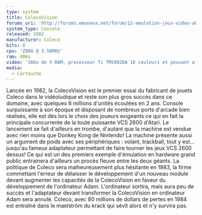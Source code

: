 ```yaml
---
type: system
title: ColecoVision
forums_uri: 'http://forums.emunova.net/forum/12-emulation-jeux-video-abandonware/'
system_type: Console
released: 1982
manufacturer: Coleco
bits: 8
cpu: 'Z80A @ 3.58MHz'
ram: 48Ko
video: '16Ko de V-RAM, processeur Ti TMS9928A 16 couleurs et pouvant afficher 32 sprites simultanément. Résolution d''image : 256x192'
media:
  - Cartouche
---
```

Lancée en 1982, la ColecoVision est le premier essai du fabricant de jouets Coleco dans le vidéoludique et reste son plus gros succès dans ce domaine, avec quelques 6 millions d'unités écoulées en 2 ans. Console surpuissante à son époque et disposant de nombreux ports d'arcade bien réalisés, elle est dès lors le choix des joueurs exigeants ce qui en fait la principale concurrente de la toute puissante VCS 2600 d'Atari. Le lancement se fait d'ailleurs en trombe, d'autant que la machine est vendue avec rien moins que Donkey Kong de Nintendo! La machine présente aussi un argument de poids avec ses périphériques : volant, trackball, tout y est... jusqu'au fameux adaptateur permettant de faire tourner les jeux VCS 2600 dessus! Ce qui est un des premiers exemple d'émulation en hardware grand public entrainera d'ailleurs un procès fleuve entre les deux géants. La politique de Coleco sera malheureusement plus hésitante en 1983, la firme commettant l'erreur de délaisser le développement d'un nouveau module devant augmenter les capacités de la ColecoVision en faveur du développement de l'ordinateur Adam. L'ordinateur sortira, mais aura peu de succès et l'adaptateur devant transformer la ColecoVision en ordinateur Adam sera annulé. Coleco, avec 80 millions de dollars de pertes en 1984 est entraîné dans le maelström du krack qui sévit alors et n'y survira pas.